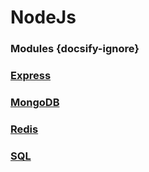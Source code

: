 # NodeJs

### Modules {docsify-ignore}

### [Express](/NodeJs/Express/README.md)
### [MongoDB](/NodeJs/Mongo/README.md)
### [Redis](/NodeJs/Redis/README.md)
### [SQL](/NodeJs/SQL/README.md)
